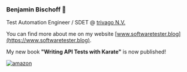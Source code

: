 ### Benjamin Bischoff 👋

Test Automation Engineer / SDET @ [trivago N.V.](https://company.trivago.com/)

You can find more about me on my website [www.softwaretester.blog](https://www.softwaretester.blog).

My new book __"Writing API Tests with Karate"__ is now published!

[![amazon](https://github.com/bischoffdev/bischoffdev/assets/5775857/7bc7361e-87b7-4720-80d9-6d62eb9e9d0d)](https://www.amazon.com/-/de/dp/B0C1C9TNVH/ref=sr_1_1)

<a rel="me" href="https://hachyderm.io/@bischoffdev"/>
